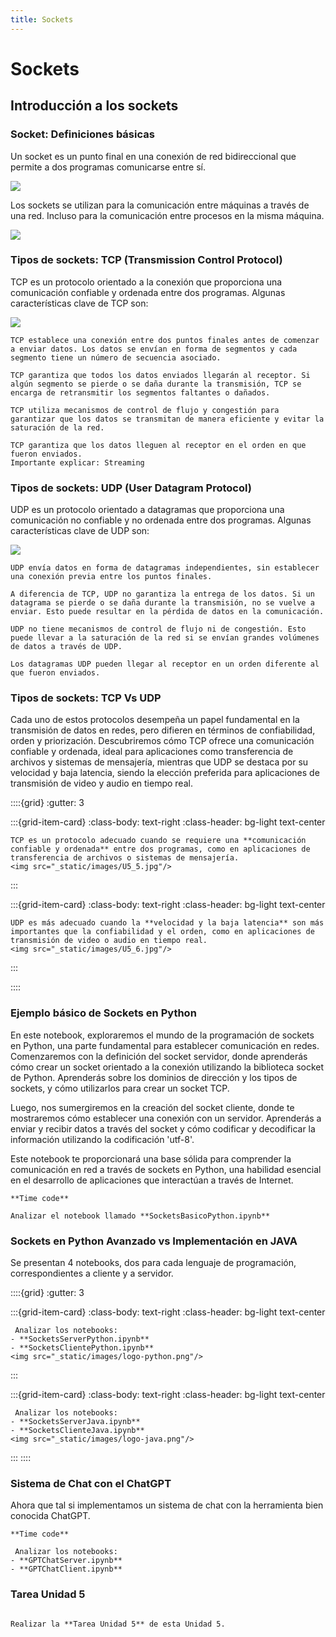 ```yaml
---
title: Sockets
---
```

# Sockets 
<!-- 
## Contenido de la unidad

<img src="_static/images/contenidoU5.png"/>

-->

## Introducción a los sockets
### Socket: Definiciones básicas

Un socket es un punto final en una conexión de red bidireccional que permite a dos programas comunicarse entre sí.

<img src="_static/images/U5_1.jpg"/>

Los sockets se utilizan para la comunicación entre máquinas a través de una red. Incluso para la comunicación entre procesos en la misma máquina.

<img src="_static/images/U5_2.jpg"/>

### Tipos de sockets: TCP (Transmission Control Protocol)

TCP es un protocolo orientado a la conexión que proporciona una comunicación confiable y ordenada entre dos programas. Algunas características clave de TCP son:

<img src="_static/images/U5_3.jpg"/>

```{dropdown} Orientado a la conexión
TCP establece una conexión entre dos puntos finales antes de comenzar a enviar datos. Los datos se envían en forma de segmentos y cada segmento tiene un número de secuencia asociado.
```

```{dropdown} Comunicación confiable
TCP garantiza que todos los datos enviados llegarán al receptor. Si algún segmento se pierde o se daña durante la transmisión, TCP se encarga de retransmitir los segmentos faltantes o dañados.
```

```{dropdown} Control de flujo y congestión
TCP utiliza mecanismos de control de flujo y congestión para garantizar que los datos se transmitan de manera eficiente y evitar la saturación de la red.
```

```{dropdown} Transmisión ordenada de datos
TCP garantiza que los datos lleguen al receptor en el orden en que fueron enviados.
Importante explicar: Streaming
```

### Tipos de sockets: UDP (User Datagram Protocol)
UDP es un protocolo orientado a datagramas que proporciona una comunicación no confiable y no ordenada entre dos programas. Algunas características clave de UDP son:

<img src="_static/images/U5_4.jpg"/>

```{dropdown} Orientado a datagramas
UDP envía datos en forma de datagramas independientes, sin establecer una conexión previa entre los puntos finales.
```

```{dropdown} Comunicación no confiable
A diferencia de TCP, UDP no garantiza la entrega de los datos. Si un datagrama se pierde o se daña durante la transmisión, no se vuelve a enviar. Esto puede resultar en la pérdida de datos en la comunicación.
```

```{dropdown} Sin control de flujo ni congestión
UDP no tiene mecanismos de control de flujo ni de congestión. Esto puede llevar a la saturación de la red si se envían grandes volúmenes de datos a través de UDP.
```

```{dropdown} Transmisión no ordenada de datos
Los datagramas UDP pueden llegar al receptor en un orden diferente al que fueron enviados.
```

### Tipos de sockets: TCP Vs UDP
Cada uno de estos protocolos desempeña un papel fundamental en la transmisión de datos en redes, pero difieren en términos de confiabilidad, orden y priorización. Descubriremos cómo TCP ofrece una comunicación confiable y ordenada, ideal para aplicaciones como transferencia de archivos y sistemas de mensajería, mientras que UDP se destaca por su velocidad y baja latencia, siendo la elección preferida para aplicaciones de transmisión de video y audio en tiempo real.

::::{grid}
:gutter: 3

:::{grid-item-card}
:class-body: text-right
:class-header: bg-light text-center
```{dropdown} TCP
TCP es un protocolo adecuado cuando se requiere una **comunicación confiable y ordenada** entre dos programas, como en aplicaciones de transferencia de archivos o sistemas de mensajería. 
<img src="_static/images/U5_5.jpg"/>

```
:::

:::{grid-item-card}
:class-body: text-right
:class-header: bg-light text-center
```{dropdown} UDP
UDP es más adecuado cuando la **velocidad y la baja latencia** son más importantes que la confiabilidad y el orden, como en aplicaciones de transmisión de video o audio en tiempo real.
<img src="_static/images/U5_6.jpg"/>

```
:::

::::

### Ejemplo básico de Sockets en Python

En este notebook, exploraremos el mundo de la programación de sockets en Python, una parte fundamental para establecer comunicación en redes. Comenzaremos con la definición del socket servidor, donde aprenderás cómo crear un socket orientado a la conexión utilizando la biblioteca socket de Python. Aprenderás sobre los dominios de dirección y los tipos de sockets, y cómo utilizarlos para crear un socket TCP.

Luego, nos sumergiremos en la creación del socket cliente, donde te mostraremos cómo establecer una conexión con un servidor. Aprenderás a enviar y recibir datos a través del socket y cómo codificar y decodificar la información utilizando la codificación 'utf-8'.

Este notebook te proporcionará una base sólida para comprender la comunicación en red a través de sockets en Python, una habilidad esencial en el desarrollo de aplicaciones que interactúan a través de Internet.

```{note}
**Time code**

Analizar el notebook llamado **SocketsBasicoPython.ipynb**

```

### Sockets en Python Avanzado vs Implementación en JAVA

Se presentan 4 notebooks, dos para cada lenguaje de programación, correspondientes a cliente y a servidor.

::::{grid}
:gutter: 3

:::{grid-item-card}
:class-body: text-right
:class-header: bg-light text-center
```{dropdown} Python
 Analizar los notebooks:
- **SocketsServerPython.ipynb**
- **SocketsClientePython.ipynb**
<img src="_static/images/logo-python.png"/>

```
:::

:::{grid-item-card}
:class-body: text-right
:class-header: bg-light text-center
```{dropdown} JAVA
 Analizar los notebooks:
- **SocketsServerJava.ipynb**
- **SocketsClienteJava.ipynb**
<img src="_static/images/logo-java.png"/>
```
:::
::::

### Sistema de Chat con el ChatGPT

Ahora que tal si implementamos un sistema de chat con la herramienta bien conocida ChatGPT.


```{note}
**Time code**

 Analizar los notebooks:
- **GPTChatServer.ipynb**
- **GPTChatClient.ipynb**

```

### Tarea Unidad 5
```{note}

Realizar la **Tarea Unidad 5** de esta Unidad 5.

```

